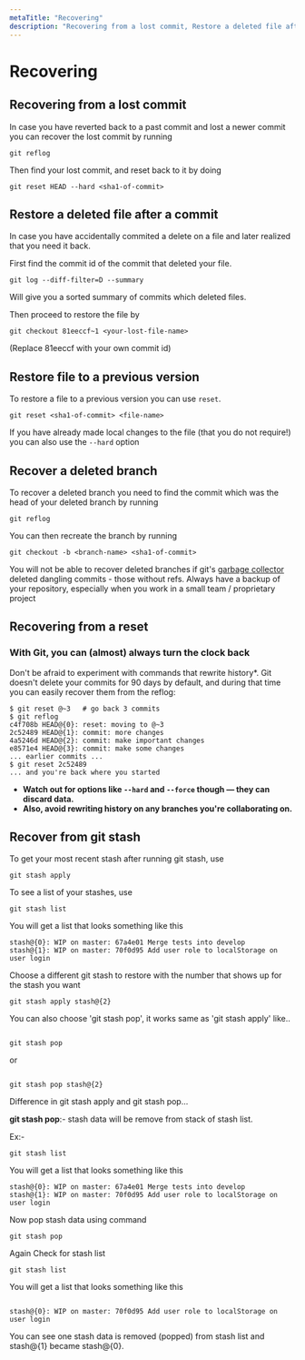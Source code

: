 ```yaml
---
metaTitle: "Recovering"
description: "Recovering from a lost commit, Restore a deleted file after a commit, Restore file to a previous version, Recover a deleted branch, Recovering from a reset, Recover from git stash"
---
```


# Recovering



## Recovering from a lost commit


In case you have reverted back to a past commit and lost a newer commit you can recover the lost commit by running

```git
git reflog

```

Then find your lost commit, and reset back to it by doing

```git
git reset HEAD --hard <sha1-of-commit>

```



## Restore a deleted file after a commit


In case you have accidentally commited a delete on a file and later realized that you need it back.

First find the commit id of the commit that deleted your file.

```git
git log --diff-filter=D --summary

```

Will give you a sorted summary of commits which deleted files.

Then proceed to restore the file by

```git
git checkout 81eeccf~1 <your-lost-file-name>

```

(Replace  81eeccf with your own commit id)



## Restore file to a previous version


To restore a file to a previous version you can use `reset`.

```git
git reset <sha1-of-commit> <file-name>

```

If you have already made local changes to the file (that you do not require!) you can also use the `--hard` option



## Recover a deleted branch


To recover a deleted branch you need to find the commit which was the head of your deleted branch by running

```git
git reflog

```

You can then recreate the branch by running

```git
git checkout -b <branch-name> <sha1-of-commit>

```

You will not be able to recover deleted branches if git's [garbage collector](https://git-scm.com/docs/git-gc) deleted dangling commits - those without refs. Always have a backup of your repository, especially when you work in a small team / proprietary project



## Recovering from a reset


### With Git, you can (almost) always turn the clock back

Don't be afraid to experiment with commands that rewrite history*. Git doesn't delete your commits for 90 days by default, and during that time you can easily recover them from the reflog:

```git
$ git reset @~3   # go back 3 commits
$ git reflog
c4f708b HEAD@{0}: reset: moving to @~3
2c52489 HEAD@{1}: commit: more changes
4a5246d HEAD@{2}: commit: make important changes
e8571e4 HEAD@{3}: commit: make some changes
... earlier commits ...
$ git reset 2c52489
... and you're back where you started

```

* **Watch out for options like `--hard` and `--force` though — they can discard data.**<br />
*  **Also, avoid rewriting history on any branches you're collaborating on.**



## Recover from git stash


To get your most recent stash after running git stash, use

```git
git stash apply

```

To see a list of your stashes, use

```git
git stash list

```

You will get a list that looks something like this

```git
stash@{0}: WIP on master: 67a4e01 Merge tests into develop
stash@{1}: WIP on master: 70f0d95 Add user role to localStorage on user login

```

Choose a different git stash to restore with the number that shows up for the stash you want

```git
git stash apply stash@{2}

```

You can also choose 'git stash pop', it works same as 'git stash apply' like..

```

git stash pop 

```

or

```

git stash pop stash@{2}

```

Difference in git stash apply and git stash pop...

**git stash pop**:- stash data will be remove from stack of stash list.

Ex:-

```git
git stash list

```

You will get a list that looks something like this

```git
stash@{0}: WIP on master: 67a4e01 Merge tests into develop
stash@{1}: WIP on master: 70f0d95 Add user role to localStorage on user login

```

Now pop stash data using command

```git
git stash pop

```

Again Check for stash list

```git
git stash list

```

You will get a list that looks something like this

```

stash@{0}: WIP on master: 70f0d95 Add user role to localStorage on user login

```

You can see one stash data is removed (popped) from stash list and stash@{1} became stash@{0}.

